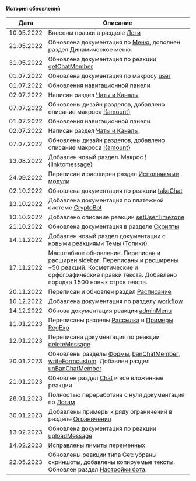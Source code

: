 **История обновлений**

| Дата       | Описание                                                                                                                                                                                                          |
|------------|-------------------------------------------------------------------------------------------------------------------------------------------------------------------------------------------------------------------|
| 10.05.2022 | Внесены правки в разделе [Логи](/docs/admin/other/reactions/log)                                                                                                                                                  |
| 21.05.2022 | Обновлена документация по [Меню](/docs/admin/menu), дополнен раздел Динамическое меню.                                                                                                                            |
| 31.05.2022 | Обновлена документация по реакции [getChatMember](/docs/admin/chat/getchatmember)                                                                                                                                 |
| 01.07.2022 | Обновлена документация по макросу [user](/docs/ext/macros/user)                                                                                                                                                   |
| 01.07.2022 | Обновления навигационной панели                                                                                                                                                                                   |
| 02.07.2022 | Написан раздел [Чаты и Каналы](/docs/admin/chats-and-channels)                                                                                                                                                    |
| 07.07.2022 | Обновлены дизайн разделов, добавлено описание макроса [!{amount}](/docs/ext/macros/amount)                                                                                                                        |
| 01.07.2022 | Обновления навигационной панели                                                                                                                                                                                   |
| 02.07.2022 | Написан раздел [Чаты и Каналы](/docs/admin/chats-and-channels)                                                                                                                                                    |
| 07.07.2022 | Обновлены дизайн разделов, добавлено описание макроса [!{amount}](/docs/ext/macros/amount)                                                                                                                        |
| 13.08.2022 | Добавлен новый раздел. Макрос [!{linktomessage}](/docs/ext/macros/linktomessage)                                                                                                                                  |
| 24.09.2022 | Переписан и расширен раздел [Исполняемые модули](/docs/ext)                                                                                                                                                       |
| 02.10.2022 | Обновлена документация по реакции [takeChat](/docs/admin/chat/takechat/)                                                                                                                                          |
| 13.10.2022 | Добавлена документация по платежной системе [CryptoBot](/docs/admin/pay/cryptobot)                                                                                                                                |
| 13.10.2022 | Добавлено описание реакции [setUserTimezone](/docs/admin/other/reactions/setUserTimezone)                                                                                                                         |
| 21.10.2022 | Обновлена документация в разделе [Скрипты](/docs/ext/script/)                                                                                                                                                     |
| 14.11.2022 | Добавлен новый раздел документации с новыми реакциями [Темы (Топики)](/docs/admin/topic)                                                                                                                          |
| 17.11.2022 | Масштабное обновление. Переписан и расширен sidebar. Переписаны и расширены ~50 реакций. Косметические и орфографические правки текста. Добавлено порядка 1500 новых строк текста.                                |
| 20.11.2022 | Переписан и обновлен раздел [Расписание](/admin/schedule/)                                                                                                                                                        |
| 10.12.2022 | Добавлена документация по разделу [workflow](/admin/workflow/)                                                                                                                                                    |
| 14.12.2022 | Обнова документация реакции [adminMenu](/admin/other/reactions/adminmenu/)                                                                                                                                        |
| 11.01.2023 | Переписаны разделы [Рассылка](/admin/newsletters/) и [Примеры RegExp](/admin/regexp/)                                                                                                                             |
| 12.01.2023 | Переписана документация по реакции [deleteMessage](/admin/other/reactions/deletemessage/)                                                                                                                         |
| 20.01.2023 | Обновлены разделы [Формы](/admin/forms/), [banChatMember](/admin/chat/banchatmember/), [writeFormcustom](/admin/forms/reaction/writeformcustom/). Добавлен раздел [unBanChatMember](/admin/chat/unbanchatmember/) |
| 21.01.2023 | Обновлен раздел [Chat](/admin/chat/) и все вложенные реакции                                                                                                                                                      | 
| 28.01.2023 | Полностью переработана с нуля документация по [Логам](/ext/log/)                                                                                                                                                  |
| 30.01.2023 | Добавлены примеры к ряду ограничений в разделе [Ограничения](/ext/restrictions/)                                                                                                                                  |
| 13.02.2023 | Обновлена документация по реакции [uploadMessage](/admin/other/reactions/uploadfile/)                                                                                                                             |
| 14.02.2023 | Исправлены лимиты [переменных](/admin/variables/)                                                                                                                                                                 |
| 22.05.2023 | Обновлены реакции типа Get: убраны скриншоты, добавлены копируемые тексты. Обновлен раздел [Настройки бота](/admin/setting/).                                                                                     |












